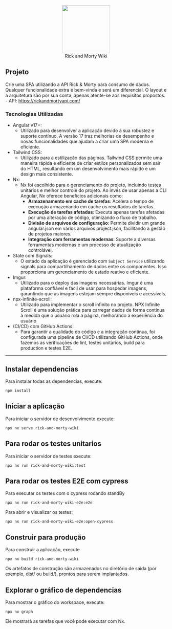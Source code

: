 
<div align="center">
  <img src="https://i.imgur.com/GmtIDIW.png" width="150">
</div>
<div align="center">
    Rick and Morty Wiki 
</div>

## Projeto

Crie uma SPA utilizando a API Rick & Morty para consumo de dados. Qualquer funcionalidade extra é bem-vinda e será um diferencial.
O layout e a arquitetura são por sua conta, apenas atente-se aos requisitos propostos. 
    - API: https://rickandmortyapi.com/

### Tecnologias Utilizadas

- Angular v17+: 
    - Utilizado para desenvolver a aplicação devido à sua robustez e suporte contínuo. A versão 17 traz melhorias de desempenho e novas funcionalidades que ajudam a criar uma SPA moderna e eficiente.
- Tailwind CSS: 
    - Utilizado para a estilização das páginas. Tailwind CSS permite uma maneira rápida e eficiente de criar estilos personalizados sem sair do HTML, resultando em um desenvolvimento mais rápido e um design mais consistente.
- Nx:  
    - Nx foi escolhido para o gerenciamento do projeto, incluindo testes unitários e melhor controle do projeto. Ao invés de usar apenas a CLI Angular, Nx oferece benefícios adicionais como:
        - **Armazenamento em cache de tarefas**: Acelera o tempo de execução armazenando em cache os resultados de tarefas.
        - **Execução de tarefas afetadas**: Executa apenas tarefas afetadas por uma alteração de código, otimizando o fluxo de trabalho.
        - **Divisão de arquivos de configuração**: Permite dividir um grande angular.json em vários arquivos project.json, facilitando a gestão de projetos maiores.
        - **Integração com ferramentas modernas**: Suporte a diversas ferramentas modernas e um processo de atualização controlável.
- State com Signals: 
    - O estado da aplicação é gerenciado com `Subject Service` utilizando signals para compartilhamento de dados entre os componentes. Isso proporciona um gerenciamento de estado reativo e eficiente.
- Imgur: 
    - Utilizado para o deploy das imagens necessárias. Imgur é uma plataforma confiável e fácil de usar para hospedar imagens, garantindo que as imagens estejam sempre disponíveis e acessíveis.
- npx-infinite-scroll: 
    - Utilizado para implementar o scroll infinito no projeto. NPX Infinite Scroll é uma solução prática para carregar dados de forma contínua à medida que o usuário rola a página, melhorando a experiência do usuário
- (CI/CD) com GitHub Actions:
    - Para garantir a qualidade do código e a integração contínua, foi configurada uma pipeline de CI/CD utilizando GitHub Actions, onde fazemos as verificações de lint, testes unitarios, build para production e testes E2E.

---------------------------------------------------------------------------------------------------------------------------------------------------------------------

## Instalar dependencias
Para instalar todas as dependencias, execute:
```
npm install
```

## Iniciar a aplicação
Para iniciar o servidor de desenvolvimento execute: 
```
npx nx serve rick-and-morty-wiki
```

## Para rodar os testes unitarios
Para iniciar o servidor de testes execute: 
```
npx nx run rick-and-morty-wiki:test
```

## Para rodar os testes E2E com cypress

Para executar os testes com o cypress rodando standBy
```
npx nx run rick-and-morty-wiki-e2e:e2e
```

Para abrir e visualizar os testes:
```
npx nx run rick-and-morty-wiki-e2e:open-cypress
```

## Construir para produção
Para construir a aplicação, execute
```
npx nx build rick-and-morty-wiki
```
Os artefatos de construção são armazenados no diretório de saída (por exemplo, dist/ ou build/), prontos para serem implantados.

## Explorar o gráfico de dependencias
Para mostrar o gráfico do workspace, execute:
```
npx nx graph
```
Ele mostrará as tarefas que você pode executar com Nx.


